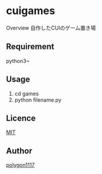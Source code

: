 # cuigames

Overview
自作したCUIのゲーム置き場

## Requirement
python3~

## Usage
1. cd games
2. python filename.py

## Licence

[MIT](https://github.com/polygon1117/cuigames/blob/master/LICENSE)

## Author
[polygon1117](https://github.com/polygon1117)
